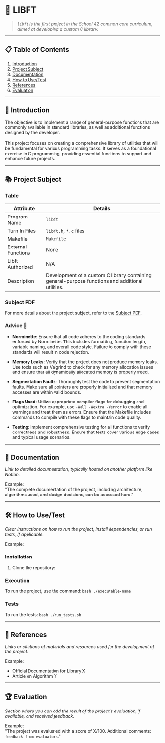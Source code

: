 
# 💠 **LIBFT** 

> _`libft` is the first project in the School 42 common core curriculum, aimed at developing a custom C library._

----------

## 📋 **Table of Contents** 

1.  [Introduction](#introduction)
2.  [Project Subject](#project-subject)
3.  [Documentation](#documentation)
4.  [How to Use/Test](#how-to-usetest)
5.  [References](#references)
6.  [Evaluation](#evaluation)

----------

## 📍 **Introduction**

The objective is to implement a range of general-purpose functions that are commonly available in standard libraries, as well as additional functions designed by the developer. <br> <br>
This project focuses on creating a comprehensive library of utilities that will be fundamental for various programming tasks. It serves as a foundational exercise in C programming, providing essential functions to support and enhance future projects.

----------
##  📚 **Project Subject**

### Table

| Attribute            | Details                                                                                           |
|----------------------|---------------------------------------------------------------------------------------------------|
| Program Name         | `libft`                                                                                           |
| Turn In Files        | `libft.h`, `*.c` files                                                                           |
| Makefile             | `Makefile`                                                                                       |
| External Functions   | None                                                                                              |
| Libft Authorized     | N/A                                                                                           |
| Description          | Development of a custom C library containing general-purpose functions and additional utilities. |

### Subject PDF

For more details about the project subject, refer to the [Subject PDF](link_to_subject_pdf).

### Advice 📝

- **Norminette**: Ensure that all code adheres to the coding standards enforced by Norminette. This includes formatting, function length, variable naming, and overall code style. Failure to comply with these standards will result in code rejection.
  
- **Memory Leaks**: Verify that the project does not produce memory leaks. Use tools such as Valgrind to check for any memory allocation issues and ensure that all dynamically allocated memory is properly freed.

- **Segmentation Faults**: Thoroughly test the code to prevent segmentation faults. Make sure all pointers are properly initialized and that memory accesses are within valid bounds.

- **Flags Used**: Utilize appropriate compiler flags for debugging and optimization. For example, use `-Wall -Wextra -Werror` to enable all warnings and treat them as errors. Ensure that the Makefile includes commands to compile with these flags to maintain code quality.

- **Testing**: Implement comprehensive testing for all functions to verify correctness and robustness. Ensure that tests cover various edge cases and typical usage scenarios.
----------



## 📄 **Documentation** 

_Link to detailed documentation, typically hosted on another platform like Notion._

Example:  
"The complete documentation of the project, including architecture, algorithms used, and design decisions, can be accessed here."

----------

## 🛠️ **How to Use/Test** 

_Clear instructions on how to run the project, install dependencies, or run tests, if applicable._

Example:

### Installation

1.  Clone the repository:
    
 ### Execution

To run the project, use the command: `bash ./executable-name`

### Tests

To run the tests: `bash ./run_tests.sh`

----------

## 🔗 **References** 

_Links or citations of materials and resources used for the development of the project._

Example:

-   Official Documentation for Library X
-   Article on Algorithm Y

----------

## 🏆 **Evaluation** 

_Section where you can add the result of the project's evaluation, if available, and received feedback._

Example:  
"The project was evaluated with a score of X/100. Additional comments: `feedback from evaluators`."
